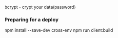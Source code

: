 bcrypt - crypt your data(password)

### Preparing for a deploy

npm install --save-dev cross-env
npm run client:build
